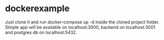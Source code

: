 # dockerexample

Just clone it and run docker-compose up -d inside the cloned project folder. Simple app will be available on localhost:3000, 
backend on localhost:3001 and postgres db on localhost:5432.

